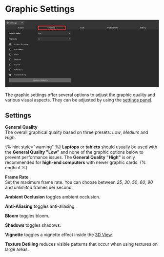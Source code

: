 # Graphic Settings

![](../../.gitbook/assets/iVP_Planning_Settings_Graphics.png)

The graphic settings offer several options to adjust the graphic quality and various visual aspects. They can be adjusted by using the [settings panel](./user-interface/settings-panel.md).

## Settings

**General Quality**   
The overall graphical quality based on three presets: _Low_, _Medium_ and _High_.

{% hint style="warning" %}
**Laptops** or **tablets** should usually be used with the **General Quality "Low"** and none of the graphic options below to prevent performance issues. The **General Quality "High"** is only recommended for **high-end computers** with newer graphic cards.
{% endhint %}

**Frame Rate**   
Set the maximum frame rate. You can choose between _25_, _30_, _50_, _60_, _90_ and _unlimited_ frames per second.

__Ambient Occlusion__ toggles ambient occlusion.

__Anti-Aliasing__ toggles anti-aliasing.

__Bloom__ toggles bloom.

__Shadows__ toggles shadows.

__Vignette__ toggles a vignette effect inside the [3D View](./user-interface/the-3d-view.md).

__Texture Detiling__ reduces visible patterns that occur when using textures on large areas.